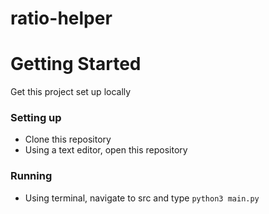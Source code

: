 # ratio-helper

# Getting Started
Get this project set up locally
### Setting up
* Clone this repository
* Using a text editor, open this repository
### Running
* Using terminal, navigate to src and type `python3 main.py`
